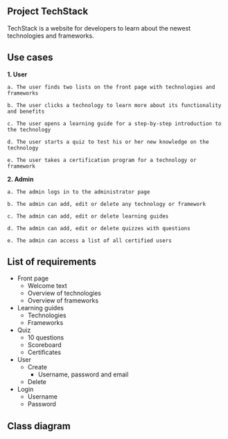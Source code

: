 ## Project TechStack

TechStack is a website for developers to learn about the newest technologies and frameworks.

## Use cases

**1. User**

    a. The user finds two lists on the front page with technologies and frameworks
    
    b. The user clicks a technology to learn more about its functionality and benefits
    
    c. The user opens a learning guide for a step-by-step introduction to the technology
    
    d. The user starts a quiz to test his or her new knowledge on the technology
    
    e. The user takes a certification program for a technology or framework
    
**2. Admin**

    a. The admin logs in to the administrator page
    
    b. The admin can add, edit or delete any technology or framework
    
    c. The admin can add, edit or delete learning guides
    
    d. The admin can add, edit or delete quizzes with questions
    
    e. The admin can access a list of all certified users

## List of requirements

- Front page
    - Welcome text
    - Overview of technologies
    - Overview of frameworks
- Learning guides
    - Technologies
    - Frameworks
- Quiz
    - 10 questions
    - Scoreboard
    - Certificates
- User
    - Create
        - Username, password and email
    - Delete
- Login
    - Username
    - Password
    
## Class diagram
